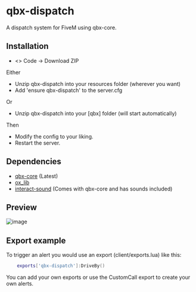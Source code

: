 # qbx-dispatch

A dispatch system for FiveM using qbx-core.

## Installation
* <> Code -> Download ZIP

Either
* Unzip qbx-dispatch into your resources folder (wherever you want)
* Add 'ensure qbx-dispatch' to the server.cfg

Or

* Unzip qbx-dispatch into your [qbx] folder (will start automatically)

Then

* Modify the config to your liking.
* Restart the server.

## Dependencies

- [qbx-core](https://github.com/qbox-framework/qbx-core) (Latest)
- [ox_lib](https://github.com/overextended/ox_lib)
- [interact-sound](https://github.com/Qbox-project/interact-sound) (Comes with qbx-core and has sounds included)

## Preview
![image](https://user-images.githubusercontent.com/97451137/235332585-22ba4f8f-bf4a-48dd-a4b6-df3dd5324c1b.png)

## Export example

To trigger an alert you would use an export (client/exports.lua) like this:
```lua
    exports['qbx-dispatch']:DriveBy()
```

You can add your own exports or use the CustomCall export to create your own alerts.